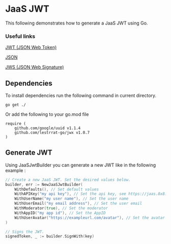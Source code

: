 # JaaS JWT

This following demonstrates how to generate a JaaS JWT using Go.

### Useful links

[JWT (JSON Web Token)](https://tools.ietf.org/html/rfc7519)

[JSON](https://tools.ietf.org/html/rfc7159)

[JWS (JSON Web Signature)](https://tools.ietf.org/html/rfc7515)

## Dependencies

To install dependencies run the following command in current directory.

```
go get ./
```

Or add the following to your go.mod file

```
require (
	github.com/google/uuid v1.1.4
	github.com/lestrrat-go/jwx v1.0.7
)
```

## Generate JWT

Using JaaSJwtBuilder you can generate a new JWT like in the following example :

```go
// Create a new JaaS JWT. Set the desired values below.
builder, err := NewJaaSJwtBuilder(
	WithDefaults(), // Set default values
	WithAPIKey("my api key"), // Set the api key, see https://jaas.8x8.vc/#/apikeys for more info.
	WithUserName("my user name"), // Set the user name
	WithUserEmail("my email address"), // Set the user email
	WithModerator(true), // Set the moderator
	WithAppID("my app id"), // Set the AppID
	WithUserAvatar("https://exampleurl.com/avatar"), // Set the avatar url
)

// Signs the JWT.
signedToken, _ := builder.SignWith(key)
```
